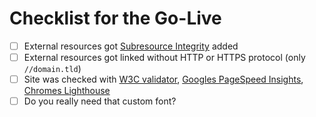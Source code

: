 # Checklist for the Go-Live

* [ ] External resources got [Subresource Integrity](https://developer.mozilla.org/en-US/docs/Web/Security/Subresource_Integrity) added
* [ ] External resources got linked without HTTP or HTTPS protocol (only `//domain.tld`)
* [ ] Site was checked with [W3C validator](https://validator.w3.org), [Googles PageSpeed Insights](https://developers.google.com/speed/pagespeed/insights), [Chromes Lighthouse](https://developers.google.com/web/tools/lighthouse)
* [ ] Do you really need that custom font?
